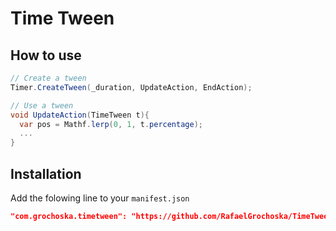 # Time Tween

## How to use

```csharp
// Create a tween
Timer.CreateTween(_duration, UpdateAction, EndAction);

// Use a tween
void UpdateAction(TimeTween t){
  var pos = Mathf.lerp(0, 1, t.percentage);
  ...
}

```

## Installation

Add the folowing line to your `manifest.json` 

```json
"com.grochoska.timetween": "https://github.com/RafaelGrochoska/TimeTween.git#1.0.1",
```
